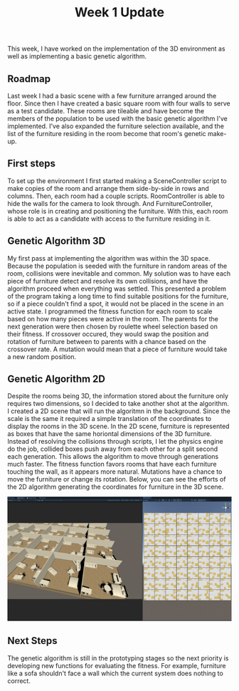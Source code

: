 ﻿---
title: "Week 1 Update"
excerpt_separator: "<!--more-->"
last_modified_at: 2021-01-28
categories:
  - Blog
tags:
  - Weekly Update
  - Update
  - Refixture
  - GitHub
  - Roadmap
---
This week, I have worked on the implementation of the 3D environment as well as implementing a basic genetic algorithm.

## Roadmap
Last week I had a basic scene with a few furniture arranged around the floor. Since then I have created a basic square room with four walls to serve as a test candidate. These rooms are tileable and have become the members of the population to be used with the basic genetic algorithm I've implemented. I've also expanded the furniture selection available, and the list of the furniture residing in the room become that room's genetic make-up.

## First steps
To set up the environment I first started making a SceneController script to make copies of the room and arrange them side-by-side in rows and columns. Then, each room had a couple scripts. RoomController is able to hide the walls for the camera to look through. And FurnitureController, whose role is in creating and positioning the furniture. With this, each room is able to act as a candidate with access to the furniture residing in it.

## Genetic Algorithm 3D
My first pass at implementing the algorithm was within the 3D space. Because the population is seeded with the furniture in random areas of the room, collisions were inevitable and common. My solution was to have each piece of furniture detect and resolve its own collisions, and have the algorithm proceed when everything was settled. This presented a problem of the program taking a long time to find suitable positions for the furniture, so if a piece couldn't find a spot, it would not be placed in the scene in an active state. I programmed the fitness function for each room to scale based on how many pieces were active in the room. The parents for the next generation were then chosen by roulette wheel selection based on their fitness. If crossover occured, they would swap the position and rotation of furniture between to parents with a chance based on the crossover rate. A mutation would mean that a piece of furniture would take a new random position. 

## Genetic Algorithm 2D
Despite the rooms being 3D, the information stored about the furniture only requires two dimensions, so I decided to take another shot at the algorithm. I created a 2D scene that will run the algoritmn in the background. Since the scale is the same it required a simple translation of the coordinates to display the rooms in the 3D scene. In the 2D scene, furniture is represented as boxes that have the same horiontal dimensions of the 3D furniture. Instead of resolving the collisions through scripts, I let the physics engine do the job, collided boxes push away from each other for a split second each generation. This allows the algorithm to move through generations much faster. The fitness function favors rooms that have each furniture touching the wall, as it appears more natural. Mutations have a chance to move the furniture or change its rotation. Below, you can see the efforts of the 2D algorithm generating the coordinates for furniture in the 3D scene. 

![Room Population](/assets/images/Unity/Unity_2021-02-04_15-06-41.png)

## Next Steps
The genetic algorithm is still in the prototyping stages so the next priority is developing new functions for evaluating the fitness. For example, furniture like a sofa shouldn't face a wall which the current system does nothing to correct.
